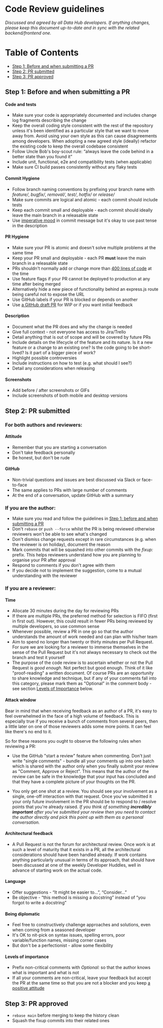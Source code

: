# Code Review guidelines

_Discussed and agreed by all Data Hub developers. If anything changes, please keep this document up-to-date and in sync with the related backend/frontend one._

# Table of Contents

- [Step 1: Before and when submitting a PR](#step-1)
- [Step 2: PR submitted](#step-2)
- [Step 3: PR approved](#step-3)

## <a name="step-1"></a>Step 1: Before and when submitting a PR

#### Code and tests

- Make sure your code is appropriately documented and includes change log fragments describing the change
- Keep the overall coding style consistent with the rest of the repository unless it's been identified as a particular style that we want to move away from. Avoid using your own style as this can cause disagreements among developers. When adopting a new agreed style (ideally) refactor the existing code to keep the overall codebase consistent
- Follow Uncle Bob's boy-scout rule: “always leave the code behind in a better state than you found it”
- Include unit, functional, e2e and compatibility tests (when applicable)
- Make sure CI build passes consistently without any flaky tests

#### Commit Hygiene

- Follow branch naming conventions by prefixing your branch name with _feature/_, _bugfix/_, _removal/_, _test/_, _hotfix/_ or _release/_
- Make sure commits are logical and atomic - each commit should include tests
- Keep each commit small and deployable - each commit should ideally leave the main branch in a releasable state
- Use [imperative mood](https://git.kernel.org/pub/scm/git/git.git/tree/Documentation/SubmittingPatches?id=HEAD#n133) in commit message but it's okay to use past tense in the description

#### PR Hygiene

- Make sure your PR is atomic and doesn't solve multiple problems at the same time
- Keep your PR small and deployable - each PR **must** leave the main branch in a releasable state
- PRs shouldn't normally add or change more than [400 lines of code](https://smartbear.com/learn/code-review/best-practices-for-peer-code-review/) at the time
- Use feature flags if your PR cannot be deployed to production at any time after being merged
- Alternatively hide a new piece of functionality behind an express.js route being careful not to expose the URL
- Use GitHub labels if your PR is blocked or depends on another
- Use [a GitHub draft PR](https://github.blog/2019-02-14-introducing-draft-pull-requests/) for WIP or if you want initial feedback

#### Description

- Document what the PR does and why the change is needed
- Give full context - not everyone has access to Jira/Trello
- Detail anything that is out of scope and will be covered by future PRs
- Include details on the lifecycle of the feature and its nature. Is it a new feature or a change to an existing one? Is the code going to be short-lived? Is it part of a bigger piece of work?
- Highlight possible controversies
- Include instructions on how to test (e.g. what should I see?)
- Detail any considerations when releasing

#### Screenshots

- Add before / after screenshots or GIFs
- Include screenshots of both mobile and desktop versions

## <a name="step-2"></a>Step 2: PR submitted

### For both authors and reviewers:

#### <a name="attitude"></a>Attitude

- Remember that you are starting a conversation
- Don't take feedback personally
- Be honest, but don't be rude

#### GitHub

- Non-trivial questions and issues are best discussed via Slack or face-to-face
- The same applies to PRs with large number of comments
- At the end of a conversation, update GitHub with a summary

### If you are the author:

- Make sure you read and follow the guidelines in [Step 1: before and when submitting a PR](#step-1)
- Don't `rebase` or `push --force` whilst the PR is being reviewed otherwise reviewers won't be able to see what's changed
- Don't dismiss change requests except in rare circumstances (e.g. when the reviewer is on holiday), document the reason
- Mark commits that will be squashed into other commits with the _fixup:_ prefix. This helps reviewers understand how you are planning to organise your PR after approval
- Respond to comments if you don't agree with them
- If you decide not to implement the suggestion, come to a mutual understanding with the reviewer

### If you are a reviewer:

#### Time

- Allocate 30 minutes during the day for reviewing PRs
- If there are multiple PRs, the preferred method for selection is FIFO (first in first out). However, this could result in fewer PRs being reviewed by multiple developers, so use common sense
- Whenever possible, review a PR in one go so that the author understands the amount of work needed and can plan with his/her team
- Aim to spend no longer than twenty or thirty minutes per Pull Request. For sure we are looking for a reviewer to
  immerse themselves in the sense of the Pull Request but it's not always necessary to check out the branch and test it
  yourself
- The purpose of the code review is to ascertain whether or not the Pull Request is _good enough_. Not perfect but
  good enough. Think of it like "proof-reading" a written document. Of course PRs are an opportunity to share knowledge
  and technique, but if any of your comments fall into this category, please mark them as "Optional" in the comment
  body - see section [Levels of Importance](#levels-of-importance) below.

#### Attack window

Bear in mind that when receiving feedback as an author of a PR, it's easy to feel overwhelmed in the face of a high
volume of feedback. This is especially true if you receive a bunch of comments from several peers, then a little later
on one of those reviewers adds some more points. It can feel like there's no end to it.

So for these reasons you ought to observe the following rules when reviewing a PR:

- Use the GitHub "start a review" feature when commenting. Don't just write "single comments" - bundle all your
  comments up into one batch which is shared with the author only when you finally submit your review as "Comment,
  Approve or Reject". This means that the author of the review can be safe in the knowledge that your input has
  concluded and that they have a complete picture of your thoughts on the PR.

- You only get one shot at a review. You should see your involvement as a single, one-off interaction with that
  request. Once you've submitted it your only future involvement in the PR should be to respond to / resolve
  points that you're already raised. _If you think of something **incredibly important** after you've submitted
  your review then you need to contact the author directly and pick this point up with them as a personal conversation._

#### Architectural feedback

- A Pull Request is not the forum for architectural review. Once work is at such a level of maturity that it
  exists in a PR, all the architectural considerations should have been handled already. If work contains
  anything particularly unusual in terms of its approach, that should have been discussed at one of the weekly
  Developer Huddles, well in advance of starting work on the actual code.

#### Language

- Offer suggestions - “It might be easier to...”, “Consider...”
- Be objective - “this method is missing a docstring” instead of “you forgot to write a docstring”

#### Being diplomatic

- Feel free to constructively challenge approaches and solutions, even when coming from a seasoned developer
- It's OK to nit-pick on syntax issues, spelling errors, poor variable/function names, missing corner cases
- But don't be a perfectionist - allow some flexibility

#### Levels of importance

- Prefix non-critical comments with _Optional:_ so that the author knows what is important and what is not
- If all your comments are non-critical, leave your feedback but accept the PR at the same time so that you are not a blocker and you keep [a positive attitude](#attitude)

## <a name="step-3"></a>Step 3: PR approved

- `rebase main` before merging to keep the history clean
- Squash the fixup commits into their related ones
